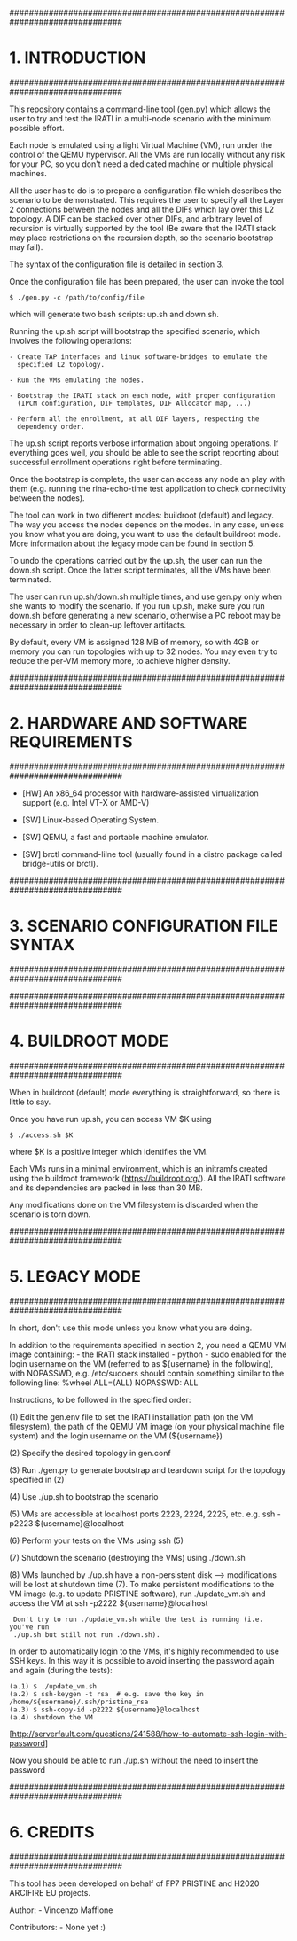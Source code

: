 ###############################################################################
# 1. INTRODUCTION                                                             #
###############################################################################

This repository contains a command-line tool (gen.py) which allows the user to
try and test the IRATI in a multi-node scenario with the minimum possible
effort.

Each node is emulated using a light Virtual Machine (VM), run under the control
of the QEMU hypervisor. All the VMs are run locally without any risk for your
PC, so you don't need a dedicated machine or multiple physical machines.

All the user has to do is to prepare a configuration file which describes the
scenario to be demonstrated. This requires the user to specify all the Layer 2
connections between the nodes and all the DIFs which lay over this L2 topology.
A DIF can be stacked over other DIFs, and arbitrary level of recursion is
virtually supported by the tool (Be aware that the IRATI stack may place
restrictions on the recursion depth, so the scenario bootstrap may fail).

The syntax of the configuration file is detailed in section 3.

Once the configuration file has been prepared, the user can invoke the tool

    $ ./gen.py -c /path/to/config/file

which will generate two bash scripts: up.sh and down.sh.

Running the up.sh script will bootstrap the specified scenario, which involves
the following operations:

    - Create TAP interfaces and linux software-bridges to emulate the
      specified L2 topology.

    - Run the VMs emulating the nodes.

    - Bootstrap the IRATI stack on each node, with proper configuration
      (IPCM configuration, DIF templates, DIF Allocator map, ...)

    - Perform all the enrollment, at all DIF layers, respecting the
      dependency order.

The up.sh script reports verbose information about ongoing operations. If
everything goes well, you should be able to see the script reporting about
successful enrollment operations right before terminating.

Once the bootstrap is complete, the user can access any node an play with
them (e.g. running the rina-echo-time test application to check connectivity
between the nodes).

The tool can work in two different modes: buildroot (default) and legacy. The
way you access the nodes depends on the modes. In any case, unless you know
what you are doing, you want to use the default buildroot mode. More
information about the legacy mode can be found in section 5.

To undo the operations carried out by the up.sh, the user can run the down.sh
script. Once the latter script terminates, all the VMs have been terminated.

The user can run up.sh/down.sh multiple times, and use gen.py only when she
wants to modify the scenario. If you run up.sh, make sure you run down.sh
before generating a new scenario, otherwise a PC reboot may be necessary in
order to clean-up leftover artifacts.

By default, every VM is assigned 128 MB of memory, so with 4GB or memory you
can run topologies with up to 32 nodes. You may even try to reduce the per-VM
memory more, to achieve higher density.


###############################################################################
# 2. HARDWARE AND SOFTWARE REQUIREMENTS                                       #
###############################################################################

  - [HW] An x86\_64 processor with hardware-assisted virtualization support (e.g.
    Intel VT-X or AMD-V)

  - [SW] Linux-based Operating System.

  - [SW] QEMU, a fast and portable machine emulator.

  - [SW] brctl command-lilne tool (usually found in a distro package called
    bridge-utils or brctl).


###############################################################################
# 3. SCENARIO CONFIGURATION FILE SYNTAX                                       #
###############################################################################


###############################################################################
# 4. BUILDROOT MODE                                                           #
###############################################################################

When in buildroot (default) mode everything is straightforward, so there is
little to say.

Once you have run up.sh, you can access VM $K using

    $ ./access.sh $K

where $K is a positive integer which identifies the VM.

Each VMs runs in a minimal environment, which is an initramfs created using the
buildroot framework (https://buildroot.org/). All the IRATI software and its
dependencies are packed in less than 30 MB.

Any modifications done on the VM filesystem is discarded when the scenario is
torn down.


###############################################################################
# 5. LEGACY MODE                                                              #
###############################################################################

In short, don't use this mode unless you know what you are doing.

In addition to the requirements specified in section 2, you need a QEMU VM
image containing:
    - the IRATI stack installed
    - python
    - sudo enabled for the login username on the VM (referred to as
      ${username} in the following), with NOPASSWD, e.g. /etc/sudoers
      should contain something similar to the following line:
            %wheel ALL=(ALL) NOPASSWD: ALL


Instructions, to be followed in the specified order:

(1) Edit the gen.env file to set the IRATI installation path (on the VM
    filesystem), the path of the QEMU VM image (on your physical machine
    file system) and the login username on the VM (${username})

(2) Specify the desired topology in gen.conf

(3) Run ./gen.py to generate bootstrap and teardown script for the
    topology specified in (2)

(4) Use ./up.sh to bootstrap the scenario

(5) VMs are accessible at localhost ports 2223, 2224, 2225, etc.
	e.g. ssh -p2223 ${username}@localhost

(6) Perform your tests on the VMs using ssh (5)

(7) Shutdown the scenario (destroying the VMs) using ./down.sh

(8) VMs launched by ./up.sh have a non-persistent disk --> modifications
     will be lost at shutdown time (7).
     To make persistent modifications to the VM image (e.g. to update PRISTINE
     software), run ./update_vm.sh and access the VM at
          ssh -p2222 ${username}@localhost

     Don't try to run ./update_vm.sh while the test is running (i.e. you've run
     ./up.sh but still not run ./down.sh).


In order to automatically login to the VMs, it's highly recommended to use SSH
keys. In this way it is possible to avoid inserting the password again and
again (during the tests):

    (a.1) $ ./update_vm.sh
    (a.2) $ ssh-keygen -t rsa  # e.g. save the key in /home/${username}/.ssh/pristine_rsa
    (a.3) $ ssh-copy-id -p2222 ${username}@localhost
    (a.4) shutdown the VM

[http://serverfault.com/questions/241588/how-to-automate-ssh-login-with-password]

Now you should be able to run ./up.sh without the need to insert the password


###############################################################################
# 6. CREDITS                                                                  #
###############################################################################

This tool has been developed on behalf of FP7 PRISTINE and H2020 ARCIFIRE EU
projects.

Author:
    - Vincenzo Maffione <v DOT maffione AT nextworks DOT it>

Contributors:
    - None yet :)
